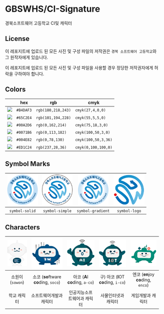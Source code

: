 # GBSWHS/CI-Signature
경북소프트웨어 고등학교 CI및 캐릭터

## License
이 레포지트에 업로드 된 모든 사진 및 구성 파일의 저작권은
`경북 소프트웨어 고등학교`와 그 원작자에게 있습니다.

이 레포지트에 업로드 된 모든 사진 및 구성 파일을 사용할 경우
정당한 저작권자에게 허락을 구하여야 합니다.

## Colors
|   | hex | rgb | cmyk |
| - | --- | --- | ---- |
| <img src="https://png-pixel.com/10x10-b4daf3ff.png"> | `#B4DAF3` | `rgb(180,218,243)` | `cmyk(27,4,0,0)` |
| <img src="https://png-pixel.com/10x10-65c2e4ff.png"> | `#65C2E4` | `rgb(101,194,228)` | `cmyk(55,5,5,0)` |
| <img src="https://png-pixel.com/10x10-00a2d6ff.png" width="10"> | `#00A2D6` | `rgb(0,162,214)` | `cmyk(75,18,3,0)` |
| <img src="https://png-pixel.com/10x10-0071b6ff.png" width="10"> | `#0071B6` | `rgb(0,113,182)` | `cmyk(100,50,3,0)` |
| <img src="https://png-pixel.com/10x10-004e82ff.png" width="10"> | `#004E82` | `rgb(0,78,130)` | `cmyk(100,50,3,36)` |
| <img src="https://png-pixel.com/10x10-ed1c24ff.png" width="10"> | `#ED1C24` | `rgb(237,28,36)` | `cmyk(0,100,100,0)` |

## Symbol Marks
| <img src="./symbol/symbol-solid.png" width="100"> | <img src="./symbol/symbol-simple.png" width="100"> | <img src="./symbol/symbol-gradient.png" width="100"> | <img src="./symbol/symbol-only.png" width="100"> |
|:---:|:---:|:---:|:---:|
| `symbol-solid` | `symbol-simple` | `symbol-gradient` | `symbol-logo` |

## Characters
| <img src="./characters/sowon.png" width="100"> | <img src="./characters/soco.png" width="100"> | <img src="./characters/a-co.png" width="100"> | <img src="./characters/i-co.png" width="100"> | <img src="./characters/enco.png" width="100"> |
|:---:|:---:|:---:|:---:|:---:|
| 소원이 (`sowon`) | 소코 (**so**ftware **co**ding, `soco`) | 아코 (**A**I **co**ding, `a-co`) | 구) 아코 (**I**OT **co**ding, `i-co`) | 엔코 (**en**joy **co**ding, `enco`) | 
| 학교 캐릭터 | 소프트웨어개발과 캐릭터 | 인공지능소프트웨어과 캐릭터 | 사물인터넷과 캐릭터 | 게임개발과 캐릭터 |
